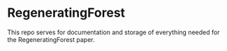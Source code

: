 # RegeneratingForest
This repo serves for documentation and storage of everything needed for the RegeneratingForest paper.